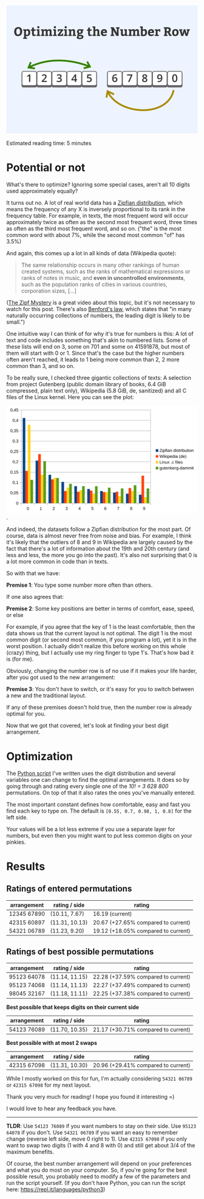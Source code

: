 ![Optimizing the number row folder image](folder.png)

Estimated reading time: 5 minutes

# Potential or not

What's there to optimize? Ignoring some special cases, aren't all 10 digits used approximately equally?

It turns out no. A lot of real world data has a [Zipfian distribution](https://en.wikipedia.org/wiki/Zipf%27s_law), which means the frequency of any X is inversely proportional to its rank in the frequency table. For example, in texts, the most frequent word will occur approximately twice as often as the second most frequent word, three times as often as the third most frequent word, and so on. ("the" is the most common word with about 7%, while the second most common "of" has 3.5%)

And again, this comes up a lot in all kinds of data (Wikipedia quote):

> The same relationship occurs in many other rankings of human created systems, such as the ranks of mathematical expressions or ranks of notes in music, and **even in uncontrolled environments**, such as the population ranks of cities in various countries, corporation sizes, [...]

([The Zipf Mystery](https://www.youtube.com/watch?v=fCn8zs912OE) is a great video about this topic, but it's not necessary to watch for this post. There's also [Benford's law](https://en.wikipedia.org/wiki/Benford's_law), which states that "in many naturally occurring collections of numbers, the leading digit is likely to be small.")

One intuitive way I can think of for why it's true for numbers is this: A lot of text and code includes something that's akin to numbered lists. Some of these lists will end on 3, some on 701 and some on 41591878, but most of them will start with 0 or 1. Since that's the case but the higher numbers often aren't reached, it leads to 1 being more common than 2, 2 more common than 3, and so on.

To be really sure, I checked three gigantic collections of texts: A selection from project Gutenberg (public domain library of books, 6.4 GiB compressed, plain text only), Wikipedia (5.8 GiB, de, sanitized) and all C files of the Linux kernel. Here you can see the plot: 

![Plot that shows how the aforementioned data is mostly Zipfian](digit_frequencies.png). 

And indeed, the datasets follow a Zipfian distribution for the most part. Of course, data is almost never free from noise and bias. For example, I think it's likely that the outliers of 8 and 9 in Wikipedia are largely caused by the fact that there's a lot of information about the 19th and 20th century (and less and less, the more you go into the past). It's also not surprising that 0 is a lot more common in code than in texts.

So with that we have:

**Premise 1**: You type some number more often than others.

If one also agrees that:

**Premise 2**: Some key positions are better in terms of comfort, ease, speed, or else

For example, if you agree that the key of 1 is the least comfortable, then the data shows us that the current layout is not optimal. The digit 1 is the most common digit (or second most common, if you program a lot), yet it is in the worst position. I actually didn't realize this before working on this whole (crazy) thing, but I actually use my ring finger to type 1's. That's how bad it is (for me). 

Obviously, changing the number row is of no use if it makes your life harder, after you got used to the new arrangement:

**Premise 3**: You don't have to switch, or it's easy for you to switch between a new and the traditional layout.

If any of these premises doesn't hold true, then the number row is already optimal for you.

Now that we got that covered, let's look at finding your best digit arrangement. 
 

# Optimization
The [Python script](find_optimal_num_rows.py) I've written uses the digit distribution and several variables one can change to find the optimal arrangements. It does so by going through and rating every single one of the *10! = 3 628 800* permutations. On top of that it also rates the ones you've manually entered.

The most important constant defines how comfortable, easy and fast you find each key to type on. The default is `[0.55, 0.7, 0.98, 1, 0.8]` for the left side.

Your values will be a lot less extreme if you use a separate layer for numbers, but even then you might want to put less common digits on your pinkies.


# Results
## Ratings of entered permutations

| arrangement | rating / side  | rating                              |
|-------------|----------------|-------------------------------------|
| 12345 67890 | (10.11, 7.67)  | 16.19 (current)                     |
| 42315 60897 | (11.31, 10.13) | 20.67 (+27.65% compared to current) |
| 54321 06789 | (11.23, 9.20)  | 19.12 (+18.05% compared to current) |
    
## Ratings of best possible permutations
   
| arrangement | rating / side  | rating                              |
|-------------|----------------|-------------------------------------|
| 95123 64078 | (11.14, 11.15) | 22.28 (+37.59% compared to current) |
| 95123 74068 | (11.14, 11.13) | 22.27 (+37.49% compared to current) |
| 98045 32167 | (11.18, 11.11) | 22.25 (+37.38% compared to current) |
    
**Best possible that keeps digits on their current side**

| arrangement | rating / side  | rating                              |
|-------------|----------------|-------------------------------------|
| 54123 76089 | (11.70, 10.35) | 21.17 (+30.71% compared to current) |
    
**Best possible with at most 2 swaps**

| arrangement | rating / side  | rating                              |
|-------------|----------------|-------------------------------------|
| 42315 67098 | (11.31, 10.30) | 20.96 (+29.41% compared to current) |

While I mostly worked on this for fun, I'm actually considering `54321 06789` or `42315 67098` for my next layout.

Thank you very much for reading! I hope you found it interesting =)

I would love to hear any feedback you have.

---

**TLDR**: Use `54123 76089` if you want numbers to stay on their side. Use `95123 64078` if you don't. Use `54321 06789` if you want an easy to remember change (reverse left side, move 0 right to 1). Use `42315 67098` if you only want to swap two digits (1 with 4 and 8 with 0) and still get about 3/4 of the maximum benefits.

Of course, the best number arrangement will depend on your preferences and what you do most on your computer. So, if you're going for the best possible result, you probably need to modify a few of the parameters and run the script yourself. (If you don't have Python, you can run the script here: https://repl.it/languages/python3)